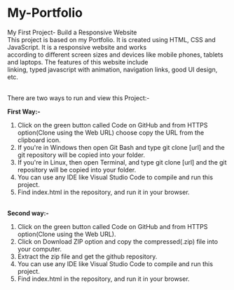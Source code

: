 # My-Portfolio
My First Project- Build a Responsive Website
<br> This project is based on my Portfolio. It is created using HTML, CSS and JavaScript. It is a responsive website and works <br>
according to different screen sizes and devices like mobile phones, tablets and laptops. The features of this website include <br>
linking, typed javascript with animation, navigation links, good UI design, etc. <br> <br>

There are two ways to run and view this Project:- <br>

<b>First Way:-</b> <br>
1) Click on the green button called Code on GitHub and from HTTPS option(Clone using the Web URL) choose copy the URL from the clipboard icon. <br>
2) If you're in Windows then open Git Bash and type git clone [url] and the git repository will be copied into your folder. <br>
3) If you're in Linux, then open Terminal, and type git clone [url] and the git repository will be copied into your folder. <br>
4) You can use any IDE like Visual Studio Code to compile and run this project. <br>
5) Find index.html in the repository, and run it in your browser. <br> <br>

<b>Second way:-</b> <br>
1) Click on the green button called Code on GitHub and from HTTPS option(Clone using the Web URL). <br>
2) Click on Download ZIP option and copy the compressed(.zip) file into your computer.
3) Extract the zip file and get the github repository.
4) You can use any IDE like Visual Studio Code to compile and run this project. <br>
5) Find index.html in the repository, and run it in your browser. <br> <br>

